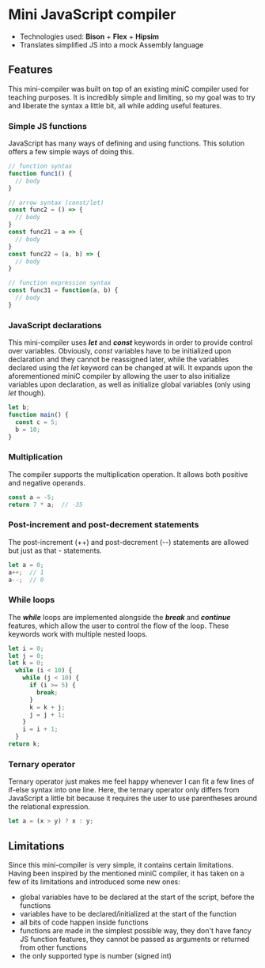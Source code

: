 # Mini JavaScript compiler

 - Technologies used: **Bison** + **Flex** + **Hipsim**
 - Translates simplified JS into a mock Assembly language

## Features
This mini-compiler was built on top of an existing miniC compiler used for teaching purposes. It is incredibly simple and limiting, so my
goal was to try and liberate the syntax a little bit, all while adding useful features. 
### Simple JS functions
JavaScript has many ways of defining and using functions. This solution offers a few simple ways of doing this.
```js
// function syntax
function func1() {
  // body
}

// arrow syntax (const/let)
const func2 = () => {
  // body
}
const func21 = a => {
  // body
}
const func22 = (a, b) => {
  // body
}

// function expression syntax
const func31 = function(a, b) {
  // body
}
```
### JavaScript declarations
This mini-compiler uses **_let_** and **_const_** keywords in order to provide control over variables.
Obviously, _const_ variables have to be initialized upon declaration and they cannot be reassigned later, while the variables declared using the _let_ keyword can be changed at will. It expands upon the aforementioned miniC compiler by allowing the user to also initialize variables upon declaration, as well as initialize global variables (only using _let_ though).
```js
let b;
function main() {
  const c = 5;
  b = 10;
}
```
### Multiplication
The compiler supports the multiplication operation. It allows both positive and negative operands.
```js
const a = -5;
return 7 * a;  // -35
```
### Post-increment and post-decrement **statements**
The post-increment (++) and post-decrement (--) statements are allowed but just as that - statements. 
```js
let a = 0; 
a++;  // 1
a--;  // 0
```

### While loops
The **_while_** loops are implemented alongside the **_break_** and **_continue_** features, which allow the user to control the flow of the loop. These keywords work with multiple nested loops.
```js
let i = 0;
let j = 0;
let k = 0;
  while (i < 10) {
    while (j < 10) {
      if (i >= 5) {
        break;
      }
      k = k + j;
      j = j + 1;
    }
    i = i + 1;
  }
return k;
```

### Ternary operator
Ternary operator just makes me feel happy whenever I can fit a few lines of if-else syntax into one line. Here, the ternary operator only differs from JavaScript  a little bit because it requires the user to use parentheses around the relational expression.
```js
let a = (x > y) ? x : y;
```

## Limitations
Since this mini-compiler is very simple, it contains certain limitations. Having been inspired by the mentioned miniC compiler, it has taken on a few of its limitations and introduced some new ones:
 - global variables have to be declared at the start of the script, before the functions
 - variables have to be declared/initialized at the start of the function
 - all bits of code happen inside functions
 - functions are made in the simplest possible way, they don't have fancy JS function features, they cannot be passed as arguments or returned from other functions
 - the only supported type is number (signed int)
